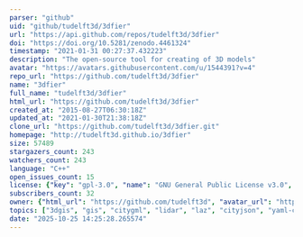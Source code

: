 ```yaml
---
parser: "github"
uid: "github/tudelft3d/3dfier"
url: "https://api.github.com/repos/tudelft3d/3dfier"
doi: "https://doi.org/10.5281/zenodo.4461324"
timestamp: "2021-01-31 00:27:37.432223"
description: "The open-source tool for creating of 3D models"
avatar: "https://avatars.githubusercontent.com/u/1544391?v=4"
repo_url: "https://github.com/tudelft3d/3dfier"
name: "3dfier"
full_name: "tudelft3d/3dfier"
html_url: "https://github.com/tudelft3d/3dfier"
created_at: "2015-08-27T06:30:18Z"
updated_at: "2021-01-30T21:38:18Z"
clone_url: "https://github.com/tudelft3d/3dfier.git"
homepage: "http://tudelft3d.github.io/3dfier"
size: 57489
stargazers_count: 243
watchers_count: 243
language: "C++"
open_issues_count: 15
license: {"key": "gpl-3.0", "name": "GNU General Public License v3.0", "spdx_id": "GPL-3.0", "url": "https://api.github.com/licenses/gpl-3.0", "node_id": "MDc6TGljZW5zZTk="}
subscribers_count: 32
owner: {"html_url": "https://github.com/tudelft3d", "avatar_url": "https://avatars.githubusercontent.com/u/1544391?v=4", "login": "tudelft3d", "type": "Organization"}
topics: ["3dgis", "gis", "citygml", "lidar", "laz", "cityjson", "yaml-cpp", "3d"]
date: "2025-10-25 14:25:28.265574"
---
```

